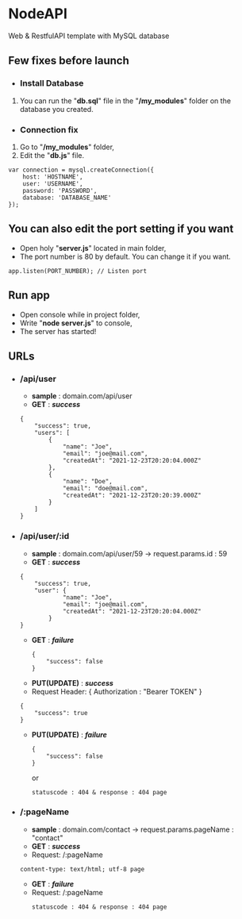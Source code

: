 # NodeAPI
Web &amp; RestfulAPI template with MySQL database

## Few fixes before launch
* ### Install Database
1. You can run the "**db.sql**" file in the "**/my_modules**" folder on the database you created.
* ### Connection fix
1. Go to "**/my_modules**" folder,
2. Edit the "**db.js**" file.
``` response.header('content-type', 'text/html; utf-8');
var connection = mysql.createConnection({
    host: 'HOSTNAME',
    user: 'USERNAME',
    password: 'PASSWORD',
    database: 'DATABASE_NAME'
});
```
## You can also edit the port setting if you want
* Open holy "**server.js**" located in main folder,
* The port number is 80 by default. You can change it if you want.
```
app.listen(PORT_NUMBER); // Listen port
```
## Run app
* Open console while in project folder,
* Write "**node server.js**" to console,
* The server has started!

## URLs
* ### /api/user
  * **sample** : domain.com/api/user
   * **GET** : ***success***
    ```
    {
        "success": true,
        "users": [
            {
                "name": "Joe",
                "email": "joe@mail.com",
                "createdAt": "2021-12-23T20:20:04.000Z"
            },
            {
                "name": "Doe",
                "email": "doe@mail.com",
                "createdAt": "2021-12-23T20:20:39.000Z"
            }
        ]
    }
    ```
* ### /api/user/:id 
  *  **sample** : domain.com/api/user/59 -> request.params.id : 59
   * **GET** : ***success***
    ```
    {
        "success": true,
        "user": {
                "name": "Joe",
                "email": "joe@mail.com",
                "createdAt": "2021-12-23T20:20:04.000Z"
            }
    }
     ```
   * **GET** : ***failure***
      ```
      {
          "success": false
      }
      ```
   * **PUT(UPDATE)** : ***success***
    * Request Header: { Authorization : "Bearer TOKEN" }
     ```
     {
         "success": true
     }
     ```
   * **PUT(UPDATE)** : ***failure***
      ```
      {
          "success": false
      }
      ```
      or
      ```
      statuscode : 404 & response : 404 page
      ```
    
* ### /:pageName
  * **sample** : domain.com/contact -> request.params.pageName : "contact"
   * **GET** : ***success***
    * Request: /:pageName
     ```
     content-type: text/html; utf-8 page
     ```
   * **GET** : ***failure***
    * Request: /:pageName
      ```
      statuscode : 404 & response : 404 page
      ```
